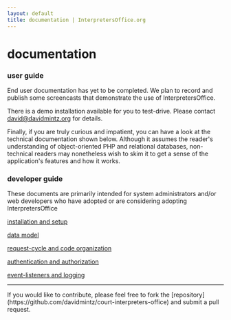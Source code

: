 ```yaml
---
layout: default
title: documentation | InterpretersOffice.org
---
```


# documentation

### user guide

End user documentation has yet to be completed. We plan to record and publish some screencasts that demonstrate 
the use of <span class="text-monospace">InterpretersOffice</span>.

There is a demo installation available for you to test-drive. Please contact david@davidmintz.org for details.

Finally, if you are truly curious and impatient, you can have a look at the technical documentation shown below. Although 
it assumes the reader's understanding of object-oriented PHP and relational databases, non-technical readers may nonetheless 
wish to skim it to get a sense of the application's features and how it works.

### developer guide

These documents are primarily intended for system administrators and/or web developers who have adopted or are considering 
adopting <span class="text-monospace">InterpretersOffice</span>

<a href="./setup.html">installation and setup</a>

[data model](./data-model.html)

[request-cycle and code organization](./request-cycle.html)

[authentication and authorization](./authentication-and-authorization.html)

[event-listeners and logging](./event-listeners-and-logging.html)

<hr>
If you would like to contribute, please feel free to fork the [repository](https://github.com/davidmintz/court-interpreters-office) and submit a pull request.

